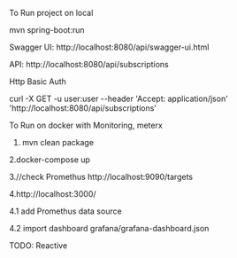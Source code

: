To Run project on local

mvn spring-boot:run

Swagger UI: http://localhost:8080/api/swagger-ui.html

API: http://localhost:8080/api/subscriptions

Http Basic Auth

curl -X GET -u user:user --header 'Accept: application/json' 'http://localhost:8080/api/subscriptions'

To Run on docker with Monitoring, meterx

1. mvn clean package

2.docker-compose up

3.//check Promethus 
http://localhost:9090/targets

4.http://localhost:3000/

4.1 add Promethus data source

4.2 import dashboard grafana/grafana-dashboard.json





TODO: Reactive